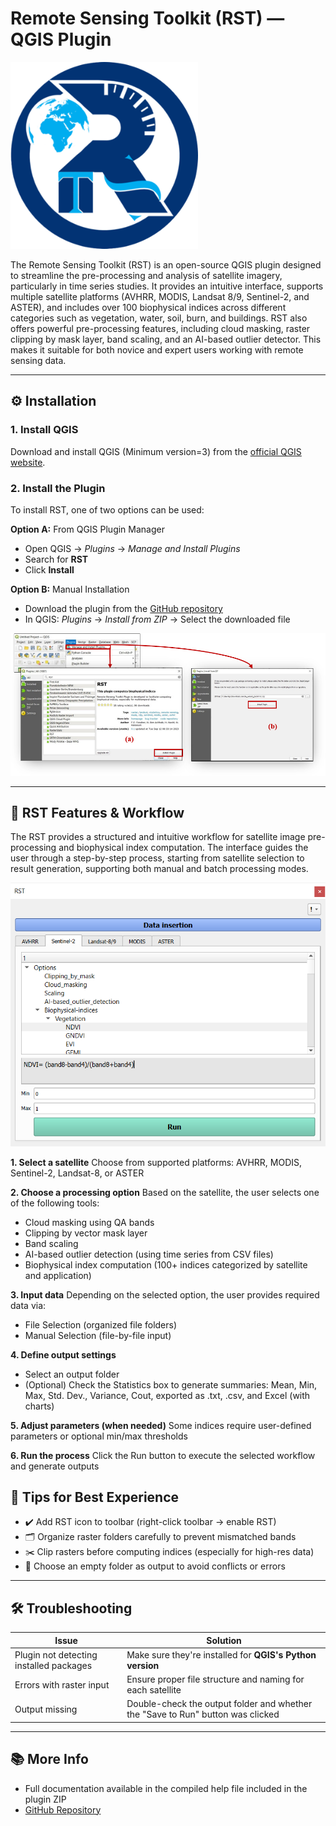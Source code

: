 
# Remote Sensing Toolkit (RST) — QGIS Plugin

<img src="img/icon.png" alt="RST Interface" width="300"/>

The Remote Sensing Toolkit (RST) is an open-source QGIS plugin designed to streamline the pre-processing and analysis of satellite imagery, particularly in time series studies. It provides an intuitive interface, supports multiple satellite platforms (AVHRR, MODIS, Landsat 8/9, Sentinel-2, and ASTER), and includes over 100 biophysical indices across different categories such as vegetation, water, soil, burn, and buildings. RST also offers powerful pre-processing features, including cloud masking, raster clipping by mask layer, band scaling, and an AI-based outlier detector. This makes it suitable for both novice and expert users working with remote sensing data.

---

## ⚙️ Installation

### 1. Install QGIS
Download and install QGIS (Minimum version=3) from the [official QGIS website](https://qgis.org).

### 2. Install the Plugin
To install RST, one of two options can be used:

**Option A:** From QGIS Plugin Manager 
- Open QGIS → *Plugins* → *Manage and Install Plugins*
- Search for **RST**
- Click **Install**

**Option B:** Manual Installation  
- Download the plugin from the [GitHub repository](https://github.com/RST-Plugin/RST)
- In QGIS: *Plugins* → *Install from ZIP* → Select the downloaded file

<img src="img/installation.png" alt="RST installation" width="600"/>
 
---

## 🧰 RST Features & Workflow

The RST provides a structured and intuitive workflow for satellite image pre-processing and biophysical index computation. The interface guides the user through a step-by-step process, starting from satellite selection to result generation, supporting both manual and batch processing modes.
 
<img src="img/RST_window.PNG" alt="RST window" width="600"/>

**1. Select a satellite**
Choose from supported platforms: AVHRR, MODIS, Sentinel-2, Landsat-8, or ASTER

**2. Choose a processing option**
Based on the satellite, the user selects one of the following tools:
  - Cloud masking using QA bands
  - Clipping by vector mask layer
  - Band scaling
  - AI-based outlier detection (using time series from CSV files)
  - Biophysical index computation (100+ indices categorized by satellite and application)

**3. Input data**
Depending on the selected option, the user provides required data via:
  - File Selection (organized file folders)
  - Manual Selection (file-by-file input)

**4. Define output settings**
  - Select an output folder
  - (Optional) Check the Statistics box to generate summaries: Mean, Min, Max, Std. Dev., Variance, Cout, exported as .txt, .csv, and Excel (with charts)

**5. Adjust parameters (when needed)**
Some indices require user-defined parameters or optional min/max thresholds

**6. Run the process**
Click the Run button to execute the selected workflow and generate outputs


## 🧠 Tips for Best Experience

- ✔️ Add RST icon to toolbar (right-click toolbar → enable RST)
- 🗂️ Organize raster folders carefully to prevent mismatched bands
- ✂️ Clip rasters before computing indices (especially for high-res data)
- 📂 Choose an empty folder as output to avoid conflicts or errors

---

## 🛠️ Troubleshooting

| Issue | Solution |
|-------|----------|
| Plugin not detecting installed packages | Make sure they're installed for **QGIS's Python version** |
| Errors with raster input | Ensure proper file structure and naming for each satellite |
| Output missing | Double-check the output folder and whether the "Save to Run" button was clicked |

---

## 📚 More Info

- Full documentation available in the compiled help file included in the plugin ZIP
- [GitHub Repository](https://github.com/RST-Plugin/RST)
